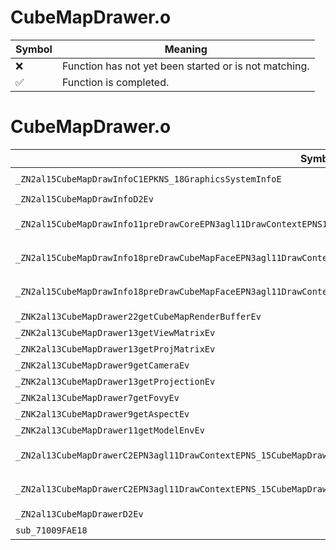 # CubeMapDrawer.o
| Symbol | Meaning 
| ------------- | ------------- 
| :x: | Function has not yet been started or is not matching. 
| :white_check_mark: | Function is completed. 


# CubeMapDrawer.o
| Symbol (Mangled) | Symbol (Demangled) | Decompiled? |
| ------------- |  ------------- | ------------- |
| `_ZN2al15CubeMapDrawInfoC1EPKNS_18GraphicsSystemInfoE` | `al::CubeMapDrawInfo::CubeMapDrawInfo(al::GraphicsSystemInfo const*)` | :x: |
| `_ZN2al15CubeMapDrawInfoD2Ev` | `al::CubeMapDrawInfo::~CubeMapDrawInfo()` | :x: |
| `_ZN2al15CubeMapDrawInfo11preDrawCoreEPN3agl11DrawContextEPNS1_12RenderBufferEiffRKN4sead7Vector3IfEEib` | `al::CubeMapDrawInfo::preDrawCore(agl::DrawContext *,agl::RenderBuffer *,int,float,float,sead::Vector3<float> const&,int,bool)` | :x: |
| `_ZN2al15CubeMapDrawInfo18preDrawCubeMapFaceEPN3agl11DrawContextEPNS1_3env7CubeMapEiffRKN4sead7Vector3IfEEib` | `al::CubeMapDrawInfo::preDrawCubeMapFace(agl::DrawContext *,agl::env::CubeMap *,int,float,float,sead::Vector3<float> const&,int,bool)` | :x: |
| `_ZN2al15CubeMapDrawInfo18preDrawCubeMapFaceEPN3agl11DrawContextEPNS_11TextureUnitEPNS1_12RenderBufferEiffRKN4sead7Vector3IfEEib` | `al::CubeMapDrawInfo::preDrawCubeMapFace(agl::DrawContext *,al::TextureUnit *,agl::RenderBuffer *,int,float,float,sead::Vector3<float> const&,int,bool)` | :x: |
| `_ZNK2al13CubeMapDrawer22getCubeMapRenderBufferEv` | `al::CubeMapDrawer::getCubeMapRenderBuffer(void)const` | :x: |
| `_ZNK2al13CubeMapDrawer13getViewMatrixEv` | `al::CubeMapDrawer::getViewMatrix(void)const` | :x: |
| `_ZNK2al13CubeMapDrawer13getProjMatrixEv` | `al::CubeMapDrawer::getProjMatrix(void)const` | :x: |
| `_ZNK2al13CubeMapDrawer9getCameraEv` | `al::CubeMapDrawer::getCamera(void)const` | :x: |
| `_ZNK2al13CubeMapDrawer13getProjectionEv` | `al::CubeMapDrawer::getProjection(void)const` | :x: |
| `_ZNK2al13CubeMapDrawer7getFovyEv` | `al::CubeMapDrawer::getFovy(void)const` | :x: |
| `_ZNK2al13CubeMapDrawer9getAspectEv` | `al::CubeMapDrawer::getAspect(void)const` | :x: |
| `_ZNK2al13CubeMapDrawer11getModelEnvEv` | `al::CubeMapDrawer::getModelEnv(void)const` | :x: |
| `_ZN2al13CubeMapDrawerC2EPN3agl11DrawContextEPNS_15CubeMapDrawInfoEPNS1_3env7CubeMapEiffRKN4sead7Vector3IfEEib` | `al::CubeMapDrawer::CubeMapDrawer(agl::DrawContext *,al::CubeMapDrawInfo *,agl::env::CubeMap *,int,float,float,sead::Vector3<float> const&,int,bool)` | :x: |
| `_ZN2al13CubeMapDrawerC2EPN3agl11DrawContextEPNS_15CubeMapDrawInfoEPNS_11TextureUnitEPNS1_12RenderBufferEiffRKN4sead7Vector3IfEEib` | `al::CubeMapDrawer::CubeMapDrawer(agl::DrawContext *,al::CubeMapDrawInfo *,al::TextureUnit *,agl::RenderBuffer *,int,float,float,sead::Vector3<float> const&,int,bool)` | :x: |
| `_ZN2al13CubeMapDrawerD2Ev` | `al::CubeMapDrawer::~CubeMapDrawer()` | :x: |
| `sub_71009FAE18` | `` | :x: |

